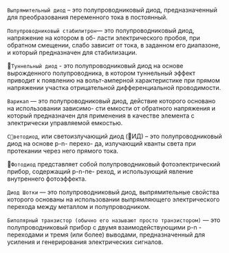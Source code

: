`Выпрямительный диод` – это полупроводниковый диод, предназначенный для преобразования переменного тока в постоянный.

`Полупроводниковый стабилитрон`— это полупроводниковый диод, напряжение на котором в об- ласти электрического пробоя, при обратном смещении, слабо зависит от тока, в заданном его диапазоне, и который предназначен для стабилизации. 

􏰆`Туннельный диод` - это полупроводниковый диод на основе вырожденного полупроводника, в котором туннельный эффект приводит к появлению на вольт-амперной характеристике при прямом напряжении участка отрицательной дифференциальной проводимости.

`Варикап` — это полупроводниковый диод, действие которого основано на использовании зависимо- сти емкости от обратного напряжения и который предназначен для применения в качестве элемента с электрически управляемой емкостью.

`C􏰄ветодиод`, или светоизлучающий диод (􏰄ИД) – это полупроводниковый диод на основе p-n- перехо- да, излучающий кванты света при протекании через него прямого тока.

􏰎`Фотодиод` представляет собой полупроводниковый фотоэлектрический прибор, содержащий p-n-пе- реход, и использующий явление внутреннего фотоэффекта.

`Диод Шотки` — это полупроводниковый диод, выпрямительные свойства которого основаны на использовании выпрямляющего электрического перехода между металлом и полупроводником.

`Биполярный транзистор (обычно его называют просто транзистором)` — это полупроводниковый прибор с двумя взаимодействующими p-n - переходами и тремя (или более) выводами, предназначенный для усиления и генерирования электрических сигналов.
